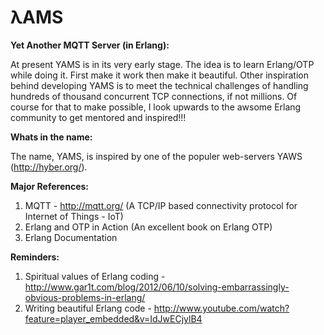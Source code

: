λAMS
====

<b>Yet Another MQTT Server (in Erlang): </b>

At present YAMS is in its very early stage. The idea is to learn Erlang/OTP while doing it. First make it work then make it beautiful. Other inspiration behind developing YAMS is to meet the technical challenges of handling hundreds of thousand concurrent TCP connections, if not millions. Of course for that to make possible, I look upwards to the awsome Erlang community to get mentored and inspired!!!

<b>Whats in the name: </b>

The name, YAMS, is inspired by one of the populer web-servers YAWS (http://hyber.org/).

<b>Major References: </b>

1. MQTT  - http://mqtt.org/ (A TCP/IP based connectivity protocol for Internet of Things - IoT)
2. Erlang and OTP in Action (An excellent book on Erlang OTP)
3. Erlang Documentation

<b>Reminders: </b>

1. Spiritual values of Erlang coding - http://www.gar1t.com/blog/2012/06/10/solving-embarrassingly-obvious-problems-in-erlang/ 
2. Writing beautiful Erlang code - http://www.youtube.com/watch?feature=player_embedded&v=IdJwECjylB4
